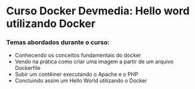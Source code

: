 # Curso Docker Devmedia: Hello word utilizando Docker

### Temas abordados durante o curso:
- Conhecendo os conceitos fundamentais do docker 
- Vendo na prática como criar uma imagem a partir de um arquivo Dockerfile
- Subir um contêiner executando o Apache e o PHP
- Concluindo assim um Hello World utilizando o Docker
